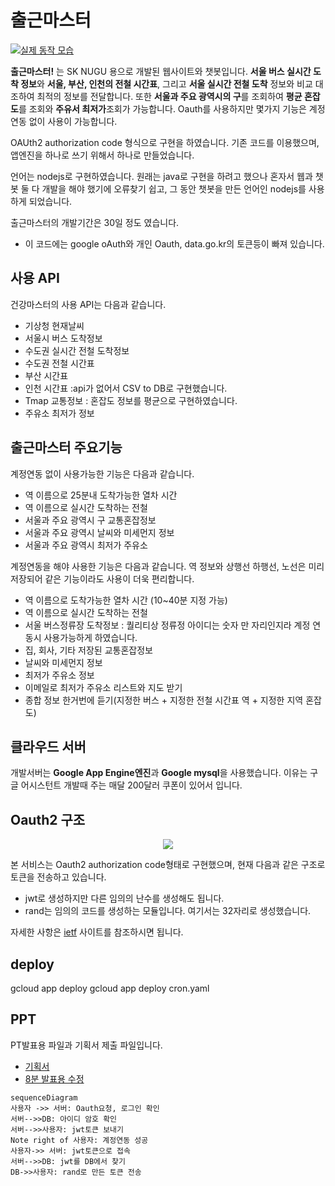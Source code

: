 # 출근마스터

[![실제 동작 모습](http://img.youtube.com/vi/40DJOA-HVtg/0.jpg)](https://www.youtube.com/watch?v=40DJOA-HVtg)

**출근마스터!** 는 SK NUGU 용으로 개발된 웹사이트와 챗봇입니다.
**서울 버스 실시간 도착 정보**와 **서울, 부산, 인천의 전철 시간표**, 그리고 **서울 실시간 전철 도착** 정보와 비교 대조하여 최적의 정보를 전달합니다. 또한 **서울과 주요 광역시의 구**를 조회하여  **평균 혼잡도**를 조회와 **주유서 최저가**조회가 가능합니다. Oauth를 사용하지만 몇가지 기능은 계정연동 없이 사용이 가능합니다.

OAUth2 authorization code 형식으로 구현을 하였습니다.  기존 코드를 이용했으며, 앱엔진을 하나로 쓰기 위해서 하나로 만들었습니다.

언어는 nodejs로 구현하였습니다. 원래는 java로 구현을 하려고 했으나 혼자서 웹과 챗봇 둘 다 개발을 해야 했기에 오류찾기 쉽고, 그 동안 챗봇을 만든 언어인 nodejs를 사용하게 되었습니다.

출근마스터의 개발기간은 30일 정도 였습니다.

* 이 코드에는 google oAuth와 개인 Oauth, data.go.kr의 토큰등이 빠져 있습니다.

## 사용 API

건강마스터의 사용 API는 다음과 같습니다.

* 기상청 현재날씨
* 서울시 버스 도착정보
* 수도권 실시간 전철 도착정보
* 수도권 전철 시간표
* 부산 시간표
* 인천 시간표 :api가 없어서 CSV to DB로 구현했습니다.
* Tmap 교통정보 : 혼잡도 정보를 평균으로 구현하였습니다.
* 주유소 최저가 정보

## 출근마스터 주요기능 ##

계정연동 없이 사용가능한 기능은 다음과 같습니다.

* 역 이름으로 25분내 도착가능한 열차 시간
* 역 이름으로 실시간 도착하는 전철
* 서울과 주요 광역시 구 교통혼잡정보
* 서울과 주요 광역시 날씨와 미세먼지 정보
* 서울과 주요 광역시 최저가 주유소

계정연동을 해야 사용한 기능은 다음과 같습니다. 역 정보와 상행선 하행선, 노선은 미리 저장되어 같은 기능이라도 사용이 더욱 편리합니다.

* 역 이름으로 도착가능한 열차 시간 (10~40분 지정 가능)
* 역 이름으로 실시간 도착하는 전철
* 서울 버스정류장 도착정보 : 퀄리티상 정류정 아이디는 숫자 만 자리인지라 계정 연동시 사용가능하게 하였습니다.
* 집, 회사, 기타 저장된 교통혼잡정보
* 날씨와 미세먼지 정보
* 최저가 주유소 정보
* 이메일로 최저가 주유소 리스트와 지도 받기
* 종합 정보 한거번에 듣기(지정한 버스 + 지정한 전철 시간표 역 + 지정한 지역 혼잡도)


## 클라우드 서버

개발서버는 **Google App Engine엔진**과 **Google mysql**을 사용했습니다. 이유는 구글 어시스턴트 개발때 주는 매달 200달러 쿠폰이 있어서 입니다.

## Oauth2 구조

<p align="center">
<img src="./pds/logic_img_commutemaster.png?raw=true"/>
</p>

본 서비스는  Oauth2 authorization code형태로 구현했으며, 현재 다음과 같은 구조로 토큰을 전송하고 있습니다.

* jwt로 생성하지만 다른 임의의 난수를 생성해도 됩니다.
* rand는 임의의 코드를 생성하는 모듈입니다. 여기서는 32자리로 생성했습니다.

자세한 사항은 [ietf](https://tools.ietf.org/html/rfc6749#section-4.1.1) 사이트를 참조하시면 됩니다.

## deploy

gcloud app deploy
gcloud app deploy cron.yaml


## PPT

PT발표용 파일과 기획서 제출 파일입니다.

* [기획서](./pds/TheUmbrellaForAutumnRain_final_.Plan.pptx)
* [8분 발표용 수정](./pds/TheUmbrellaForAutumnRain_final_.Plan_final_speech_8min_censorship.pptx)

```mermaid
sequenceDiagram
사용자 ->> 서버: Oauth요청, 로그인 확인
서버-->>DB: 아이디 암호 확인
서버-->>사용자: jwt토큰 보내기
Note right of 사용자: 계정연동 성공
사용자->> 서버: jwt토큰으로 접속
서버-->>DB: jwt를 DB에서 찾기
DB->>사용자: rand로 만든 토큰 전송
```
